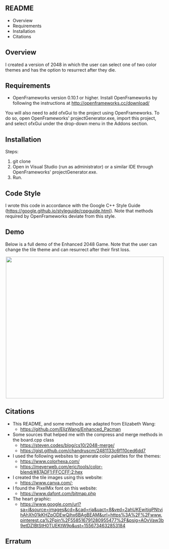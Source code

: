 ## README
 * Overview 
 * Requirements
 * Installation
 * Citations 

## Overview 
I created a version of 2048 in which the user can select one of two color themes and has the option to resurrect after they die.

## Requirements
* OpenFrameworks version 0.10.1 or higher. Install OpenFrameworks by following the instructions at http://openframeworks.cc/download/ 

You will also need to add ofxGui to the project using OpenFrameworks. To do so, open OpenFrameworks' projectGenerator.exe, import this project, and select ofxGui under the drop-down menu in the Addons section.

## Installation
Steps:
1. git clone 
2. Open in Visual Studio (run as administrator) or a similar IDE through OpenFrameworks' projectGenerator.exe. 
3. Run.

## Code Style
I wrote this code in accordance with the Google C++ Style Guide (https://google.github.io/styleguide/cppguide.html). Note that methods required by OpenFrameworks deviate from this style.

## Demo
Below is a full demo of the Enhanced 2048 Game. Note that the user can change the tile theme and can resurrect after their first loss.
<p align="center">
  <img width="500" height="450" src="final-project-rjain85\finalProject\bin\data\Enhanced-2048.gif">
</p>

## Citations
* This README, and some methods are adapted from Elizabeth Wang: 
	- https://github.com/ElizWang/Enhanced_Pacman
* Some sources that helped me with the compress and merge methods in the board.cpp class
	- https://steven.codes/blog/cs10/2048-merge/ 
	- https://gist.github.com/chandruscm/2481133c6f110ced6dd7
* I used the following websites to generate color palettes for the themes:
	- https://www.colorhexa.com/
	- https://meyerweb.com/eric/tools/color-blend/#87ADF1:FFCCFF:2:hex
* I created the tile images using this website:
	- https://www.canva.com/;
* I found the PixelMix font on this website:
	- https://www.dafont.com/bitmap.php
* The heart graphic:
	- https://www.google.com/url?sa=i&source=images&cd=&cad=rja&uact=8&ved=2ahUKEwitjqPNtvjhAhXh01kKHZpODEwQjhx6BAgBEAM&url=https%3A%2F%2Fwww.pinterest.ca%2Fpin%2F558516791280955477%2F&psig=AOvVaw3b9etDZIBtStH0TUEKtW9p&ust=1556734632853184

 ## Erratum